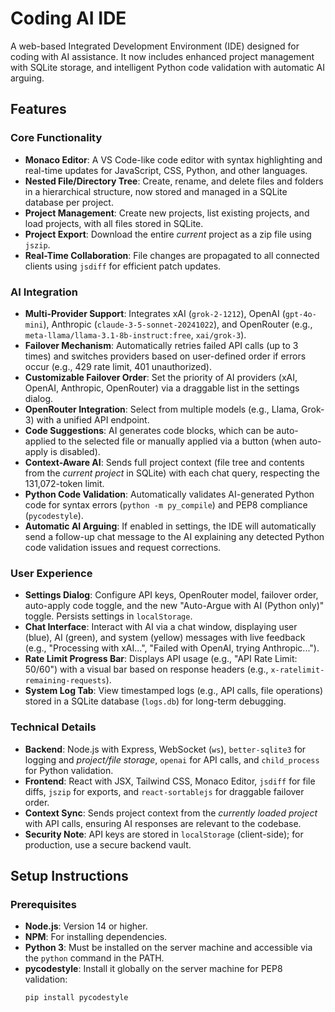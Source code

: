 # Coding AI IDE

A web-based Integrated Development Environment (IDE) designed for coding with AI assistance. It now includes enhanced project management with SQLite storage, and intelligent Python code validation with automatic AI arguing.

## Features

### Core Functionality
- **Monaco Editor**: A VS Code-like code editor with syntax highlighting and real-time updates for JavaScript, CSS, Python, and other languages.
- **Nested File/Directory Tree**: Create, rename, and delete files and folders in a hierarchical structure, now stored and managed in a SQLite database per project.
- **Project Management**: Create new projects, list existing projects, and load projects, with all files stored in SQLite.
- **Project Export**: Download the entire *current* project as a zip file using `jszip`.
- **Real-Time Collaboration**: File changes are propagated to all connected clients using `jsdiff` for efficient patch updates.

### AI Integration
- **Multi-Provider Support**: Integrates xAI (`grok-2-1212`), OpenAI (`gpt-4o-mini`), Anthropic (`claude-3-5-sonnet-20241022`), and OpenRouter (e.g., `meta-llama/llama-3.1-8b-instruct:free`, `xai/grok-3`).
- **Failover Mechanism**: Automatically retries failed API calls (up to 3 times) and switches providers based on user-defined order if errors occur (e.g., 429 rate limit, 401 unauthorized).
- **Customizable Failover Order**: Set the priority of AI providers (xAI, OpenAI, Anthropic, OpenRouter) via a draggable list in the settings dialog.
- **OpenRouter Integration**: Select from multiple models (e.g., Llama, Grok-3) with a unified API endpoint.
- **Code Suggestions**: AI generates code blocks, which can be auto-applied to the selected file or manually applied via a button (when auto-apply is disabled).
- **Context-Aware AI**: Sends full project context (file tree and contents from the *current project* in SQLite) with each chat query, respecting the 131,072-token limit.
- **Python Code Validation**: Automatically validates AI-generated Python code for syntax errors (`python -m py_compile`) and PEP8 compliance (`pycodestyle`).
- **Automatic AI Arguing**: If enabled in settings, the IDE will automatically send a follow-up chat message to the AI explaining any detected Python code validation issues and request corrections.

### User Experience
- **Settings Dialog**: Configure API keys, OpenRouter model, failover order, auto-apply code toggle, and the new "Auto-Argue with AI (Python only)" toggle. Persists settings in `localStorage`.
- **Chat Interface**: Interact with AI via a chat window, displaying user (blue), AI (green), and system (yellow) messages with live feedback (e.g., "Processing with xAI...", "Failed with OpenAI, trying Anthropic...").
- **Rate Limit Progress Bar**: Displays API usage (e.g., "API Rate Limit: 50/60") with a visual bar based on response headers (e.g., `x-ratelimit-remaining-requests`).
- **System Log Tab**: View timestamped logs (e.g., API calls, file operations) stored in a SQLite database (`logs.db`) for long-term debugging.

### Technical Details
- **Backend**: Node.js with Express, WebSocket (`ws`), `better-sqlite3` for logging and *project/file storage*, `openai` for API calls, and `child_process` for Python validation.
- **Frontend**: React with JSX, Tailwind CSS, Monaco Editor, `jsdiff` for file diffs, `jszip` for exports, and `react-sortablejs` for draggable failover order.
- **Context Sync**: Sends project context from the *currently loaded project* with API calls, ensuring AI responses are relevant to the codebase.
- **Security Note**: API keys are stored in `localStorage` (client-side); for production, use a secure backend vault.

## Setup Instructions

### Prerequisites
- **Node.js**: Version 14 or higher.
- **NPM**: For installing dependencies.
- **Python 3**: Must be installed on the server machine and accessible via the `python` command in the PATH.
- **pycodestyle**: Install it globally on the server machine for PEP8 validation:
  ```bash
  pip install pycodestyle